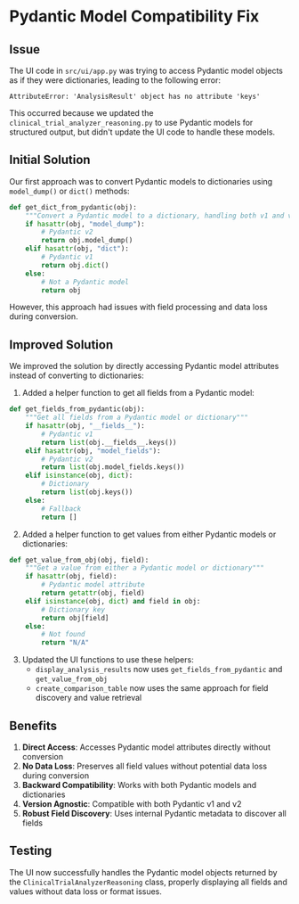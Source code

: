# Pydantic Model Compatibility Fix

## Issue

The UI code in `src/ui/app.py` was trying to access Pydantic model objects as if they were dictionaries, leading to the following error:

```
AttributeError: 'AnalysisResult' object has no attribute 'keys'
```

This occurred because we updated the `clinical_trial_analyzer_reasoning.py` to use Pydantic models for structured output, but didn't update the UI code to handle these models.

## Initial Solution

Our first approach was to convert Pydantic models to dictionaries using `model_dump()` or `dict()` methods:

```python
def get_dict_from_pydantic(obj):
    """Convert a Pydantic model to a dictionary, handling both v1 and v2 versions"""
    if hasattr(obj, "model_dump"):
        # Pydantic v2
        return obj.model_dump()
    elif hasattr(obj, "dict"):
        # Pydantic v1
        return obj.dict()
    else:
        # Not a Pydantic model
        return obj
```

However, this approach had issues with field processing and data loss during conversion.

## Improved Solution

We improved the solution by directly accessing Pydantic model attributes instead of converting to dictionaries:

1. Added a helper function to get all fields from a Pydantic model:

```python
def get_fields_from_pydantic(obj):
    """Get all fields from a Pydantic model or dictionary"""
    if hasattr(obj, "__fields__"):
        # Pydantic v1
        return list(obj.__fields__.keys())
    elif hasattr(obj, "model_fields"):
        # Pydantic v2
        return list(obj.model_fields.keys())
    elif isinstance(obj, dict):
        # Dictionary
        return list(obj.keys())
    else:
        # Fallback
        return []
```

2. Added a helper function to get values from either Pydantic models or dictionaries:

```python
def get_value_from_obj(obj, field):
    """Get a value from either a Pydantic model or dictionary"""
    if hasattr(obj, field):
        # Pydantic model attribute
        return getattr(obj, field)
    elif isinstance(obj, dict) and field in obj:
        # Dictionary key
        return obj[field]
    else:
        # Not found
        return "N/A"
```

3. Updated the UI functions to use these helpers:
   - `display_analysis_results` now uses `get_fields_from_pydantic` and `get_value_from_obj`
   - `create_comparison_table` now uses the same approach for field discovery and value retrieval

## Benefits

1. **Direct Access**: Accesses Pydantic model attributes directly without conversion
2. **No Data Loss**: Preserves all field values without potential data loss during conversion
3. **Backward Compatibility**: Works with both Pydantic models and dictionaries
4. **Version Agnostic**: Compatible with both Pydantic v1 and v2
5. **Robust Field Discovery**: Uses internal Pydantic metadata to discover all fields

## Testing

The UI now successfully handles the Pydantic model objects returned by the `ClinicalTrialAnalyzerReasoning` class, properly displaying all fields and values without data loss or format issues. 